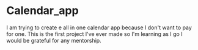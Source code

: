 # Calendar_app
I am trying to create e all in one calendar app because I don't want to pay for one. 
This is the first project I've ever made so I'm learning as I go
I would be grateful for any mentorship. 
